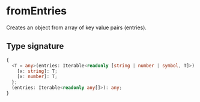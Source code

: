 # fromEntries

Creates an object from array of key value pairs (entries).

## Type signature

<!-- prettier-ignore-start -->
```typescript
{
  <T = any>(entries: Iterable<readonly [string | number | symbol, T]>): {
    [x: string]: T;
    [x: number]: T;
  };
  (entries: Iterable<readonly any[]>): any;
}
```
<!-- prettier-ignore-end -->
